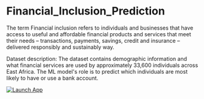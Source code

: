 # Financial_Inclusion_Prediction
The term Financial inclusion refers to individuals and businesses that have access to useful and affordable financial products and services that meet their needs – transactions, payments, savings, credit and insurance – delivered responsibly and sustainably way.

Dataset description: The dataset contains demographic information and what financial services are used by approximately 33,600 individuals across East Africa. The ML model's role is to predict which individuals are most likely to have or use a bank account.


[![Launch App](https://img.shields.io/badge/Launch-App-brightgreen?style=for-the-badge)](https://share.streamlit.io/PereOlisa/Financial_Inclusion_Prediction/Bank_Account_Prediction2.py)
